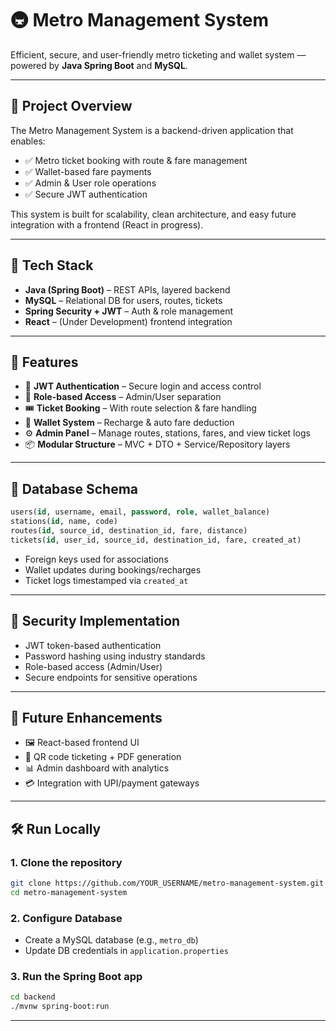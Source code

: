 # 🚇 Metro Management System

Efficient, secure, and user-friendly metro ticketing and wallet system — powered by **Java Spring Boot** and **MySQL**.

---

## 📘 Project Overview

The Metro Management System is a backend-driven application that enables:
- ✅ Metro ticket booking with route & fare management
- ✅ Wallet-based fare payments
- ✅ Admin & User role operations
- ✅ Secure JWT authentication

This system is built for scalability, clean architecture, and easy future integration with a frontend (React in progress).

---

## 🧰 Tech Stack

- **Java (Spring Boot)** – REST APIs, layered backend
- **MySQL** – Relational DB for users, routes, tickets
- **Spring Security + JWT** – Auth & role management
- **React** – (Under Development) frontend integration

---

## 🔑 Features

- 🔐 **JWT Authentication** – Secure login and access control  
- 👥 **Role-based Access** – Admin/User separation  
- 🎟️ **Ticket Booking** – With route selection & fare handling  
- 💸 **Wallet System** – Recharge & auto fare deduction  
- ⚙️ **Admin Panel** – Manage routes, stations, fares, and view ticket logs  
- 📦 **Modular Structure** – MVC + DTO + Service/Repository layers  

---

## 🧩 Database Schema

```sql
users(id, username, email, password, role, wallet_balance)
stations(id, name, code)
routes(id, source_id, destination_id, fare, distance)
tickets(id, user_id, source_id, destination_id, fare, created_at)
```

- Foreign keys used for associations  
- Wallet updates during bookings/recharges  
- Ticket logs timestamped via `created_at`  

---

## 🔐 Security Implementation

- JWT token-based authentication  
- Password hashing using industry standards  
- Role-based access (Admin/User)  
- Secure endpoints for sensitive operations  

---

## 🚀 Future Enhancements

- 🖼️ React-based frontend UI  
- 📲 QR code ticketing + PDF generation  
- 📊 Admin dashboard with analytics  
- 💳 Integration with UPI/payment gateways  

---

## 🛠️ Run Locally

### 1. Clone the repository

```bash
git clone https://github.com/YOUR_USERNAME/metro-management-system.git
cd metro-management-system
```

### 2. Configure Database

- Create a MySQL database (e.g., `metro_db`)
- Update DB credentials in `application.properties`

### 3. Run the Spring Boot app

```bash
cd backend
./mvnw spring-boot:run
```

---

